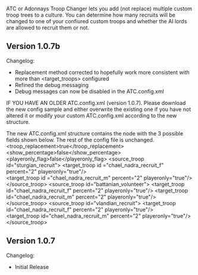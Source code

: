 ATC or Adonnays Troop Changer lets you add (not replace) multiple custom troop trees to a culture. You can determine 
how many recruits will be changed to one of your confiured custom troops and whether the AI lords are allowed to
recruit them or not.


Version 1.0.7b
--------------------
Changelog:
- Replacement method corrected to hopefully work more consistent with more than <target_troops> configured 
- Refined the debug messaging
- Debug messages can now be disabled in the ATC.config.xml

IF YOU HAVE AN OLDER ATC.config.xml (version 1.0.7). Please download the new config sample and either overwrite the existing one if you have not altered it or modify your custom ATC.config.xml according to the new structure.

The new ATC.config.xml structure contains the <debugInfo> node with the 3 possible fields shown below. The rest of the config file is unchanged.
<ATCTroops>
	<debugInfo>
		<troop_replacement>true</troop_replacement>
		<show_percentage>false</show_percentage>
		<playeronly_flag>false</playeronly_flag>
	</debugInfo>
	<source_troop id="sturgian_recruit">
		<target_troop id ="chael_nadra_recruit_f" percent="2" playeronly="true"/>  
		<target_troop id ="chael_nadra_recruit_m" percent="2" playeronly="true"/>  
	</source_troop>
	<source_troop id="battanian_volunteer">
		<target_troop id="chael_nadra_recruit_f" percent="2" playeronly="true"/>
		<target_troop id="chael_nadra_recruit_m" percent="2" playeronly="true"/>
	</source_troop>
	<source_troop id="vlandian_recruit">
		<target_troop id="chael_nadra_recruit_f" percent="2" playeronly="true"/>  
		<target_troop id="chael_nadra_recruit_m" percent="2" playeronly="true"/>  
	</source_troop>	
</ATCTroops>





Version 1.0.7
--------------------
Changelog:
- Initial Release
